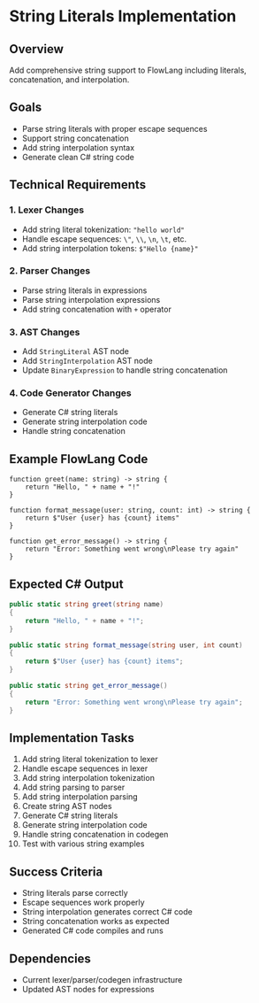 # String Literals Implementation

## Overview
Add comprehensive string support to FlowLang including literals, concatenation, and interpolation.

## Goals
- Parse string literals with proper escape sequences
- Support string concatenation
- Add string interpolation syntax
- Generate clean C# string code

## Technical Requirements

### 1. Lexer Changes
- Add string literal tokenization: `"hello world"`
- Handle escape sequences: `\"`, `\\`, `\n`, `\t`, etc.
- Add string interpolation tokens: `$"Hello {name}"`

### 2. Parser Changes
- Parse string literals in expressions
- Parse string interpolation expressions
- Add string concatenation with `+` operator

### 3. AST Changes
- Add `StringLiteral` AST node
- Add `StringInterpolation` AST node
- Update `BinaryExpression` to handle string concatenation

### 4. Code Generator Changes
- Generate C# string literals
- Generate string interpolation code
- Handle string concatenation

## Example FlowLang Code
```flowlang
function greet(name: string) -> string {
    return "Hello, " + name + "!"
}

function format_message(user: string, count: int) -> string {
    return $"User {user} has {count} items"
}

function get_error_message() -> string {
    return "Error: Something went wrong\nPlease try again"
}
```

## Expected C# Output
```csharp
public static string greet(string name)
{
    return "Hello, " + name + "!";
}

public static string format_message(string user, int count)
{
    return $"User {user} has {count} items";
}

public static string get_error_message()
{
    return "Error: Something went wrong\nPlease try again";
}
```

## Implementation Tasks
1. Add string literal tokenization to lexer
2. Handle escape sequences in lexer
3. Add string interpolation tokenization
4. Add string parsing to parser
5. Add string interpolation parsing
6. Create string AST nodes
7. Generate C# string literals
8. Generate string interpolation code
9. Handle string concatenation in codegen
10. Test with various string examples

## Success Criteria
- String literals parse correctly
- Escape sequences work properly
- String interpolation generates correct C# code
- String concatenation works as expected
- Generated C# code compiles and runs

## Dependencies
- Current lexer/parser/codegen infrastructure
- Updated AST nodes for expressions